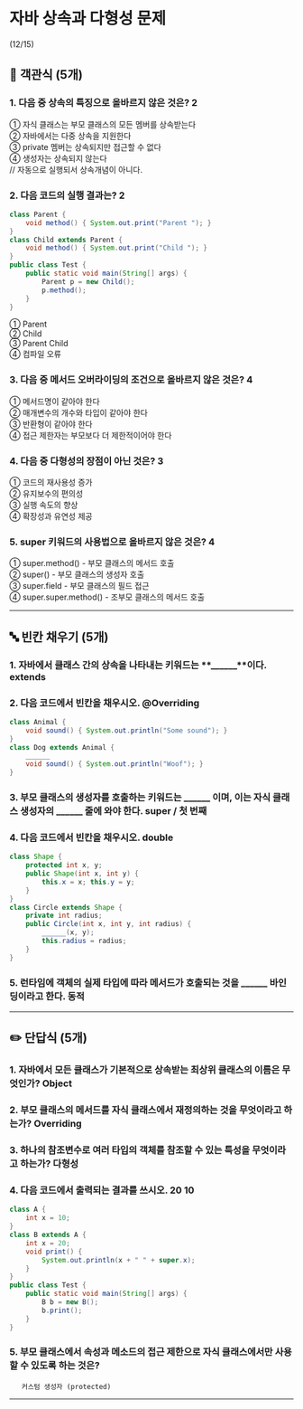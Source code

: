 # 자바 상속과 다형성 문제
(12/15)
## 📝 객관식 (5개)

### 1. 다음 중 상속의 특징으로 올바르지 않은 것은? 2
① 자식 클래스는 부모 클래스의 모든 멤버를 상속받는다 <br>
② 자바에서는 다중 상속을 지원한다 <br>
③ private 멤버는 상속되지만 접근할 수 없다 <br>
④ 생성자는 상속되지 않는다 <br> // 자동으로 실행되서 상속개념이 아니다.

### 2. 다음 코드의 실행 결과는? 2
```java
class Parent {
    void method() { System.out.print("Parent "); }
}
class Child extends Parent {
    void method() { System.out.print("Child "); }
}
public class Test {
    public static void main(String[] args) {
        Parent p = new Child();
        p.method();
    }
}
```
① Parent <br>
② Child <br>
③ Parent Child <br>
④ 컴파일 오류 <br>

### 3. 다음 중 메서드 오버라이딩의 조건으로 올바르지 않은 것은? 4
① 메서드명이 같아야 한다 <br>
② 매개변수의 개수와 타입이 같아야 한다 <br>
③ 반환형이 같아야 한다 <br>
④ 접근 제한자는 부모보다 더 제한적이어야 한다 <br>

### 4. 다음 중 다형성의 장점이 아닌 것은? 3
① 코드의 재사용성 증가 <br>
② 유지보수의 편의성 <br>
③ 실행 속도의 향상 <br>
④ 확장성과 유연성 제공 <br>

### 5. super 키워드의 사용법으로 올바르지 않은 것은? 4
① super.method() - 부모 클래스의 메서드 호출 <br>
② super() - 부모 클래스의 생성자 호출 <br>
③ super.field - 부모 클래스의 필드 접근<br>
④ super.super.method() - 조부모 클래스의 메서드 호출

---

## 🔤 빈칸 채우기 (5개)

### 1. 자바에서 클래스 간의 상속을 나타내는 키워드는 **______**이다. extends

### 2. 다음 코드에서 빈칸을 채우시오. @Overriding
```java
class Animal {
    void sound() { System.out.println("Some sound"); }
}
class Dog extends Animal {
    ______ 
    void sound() { System.out.println("Woof"); }
}
```

### 3. 부모 클래스의 생성자를 호출하는 키워드는 **______** 이며, 이는 자식 클래스 생성자의 **______** 줄에 와야 한다. super / 첫 번째

### 4. 다음 코드에서 빈칸을 채우시오. double
```java
class Shape {
    protected int x, y;
    public Shape(int x, int y) {
        this.x = x; this.y = y;
    }
}
class Circle extends Shape {
    private int radius;
    public Circle(int x, int y, int radius) {
        ______(x, y); 
        this.radius = radius;
    }
}
```

### 5. 런타임에 객체의 실제 타입에 따라 메서드가 호출되는 것을 **______** 바인딩이라고 한다. 동적

---

## ✏️ 단답식 (5개)

### 1. 자바에서 모든 클래스가 기본적으로 상속받는 최상위 클래스의 이름은 무엇인가? Object

### 2. 부모 클래스의 메서드를 자식 클래스에서 재정의하는 것을 무엇이라고 하는가? Overriding

### 3. 하나의 참조변수로 여러 타입의 객체를 참조할 수 있는 특성을 무엇이라고 하는가? 다형성

### 4. 다음 코드에서 출력되는 결과를 쓰시오. 20 10
```java
class A {
    int x = 10;
}
class B extends A {
    int x = 20;
    void print() {
        System.out.println(x + " " + super.x);
    }
}
public class Test {
    public static void main(String[] args) {
        B b = new B();
        b.print();
    }
}
```

### 5. 부모 클래스에서 속성과 메소드의 접근 제한으로 자식 클래스에서만 사용할 수 있도록 하는 것은? 
       커스텀 생성자 (protected)

---
